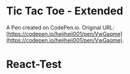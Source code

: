 # Tic Tac Toe - Extended

A Pen created on CodePen.io. Original URL: [https://codepen.io/hejiheji001/pen/VwGaqme](https://codepen.io/hejiheji001/pen/VwGaqme).

# React-Test
